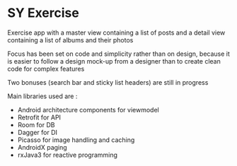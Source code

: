 # SY Exercise

Exercise app with a master view containing a list of posts and a detail view containing a list of albums and their photos

Focus has been set on code and simplicity rather than on design, because it is easier to follow a design mock-up from a designer than to create clean code for complex features

Two bonuses (search bar and sticky list headers) are still in progress

Main libraries used are :
- Android architecture components for viewmodel
- Retrofit for API
- Room for DB
- Dagger for DI
- Picasso for image handling and caching
- AndroidX paging
- rxJava3 for reactive programming

